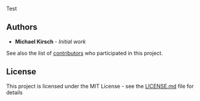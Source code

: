 Test

## Authors

* **Michael Kirsch** - *Initial work*

See also the list of [contributors](https://github.com/michaelkirsch/contributors) who participated in this project.

## License

This project is licensed under the MIT License - see the [LICENSE.md](LICENSE.md) file for details

